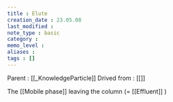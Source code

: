 ```yaml
---
title : Elute
creation_date : 23.05.08
last_modified :
note_type : basic
category :
memo_level :
aliases : 
tags : []
---
```


Parent : [[_KnowledgeParticle]]
Drived from : [[]]

The [[Mobile phase]] leaving the column (= [[Effluent]] )